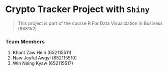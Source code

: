 # Crypto Tracker Project with `Shiny`

> This project is part of the course R For Data Visualization in Business (888152)

### Team Members

1.  Khant Zaw Hein (652115511)
2.  Naw Joyful Awgyi (652115510)
3.  Win Naing Kyaw (652115517)
